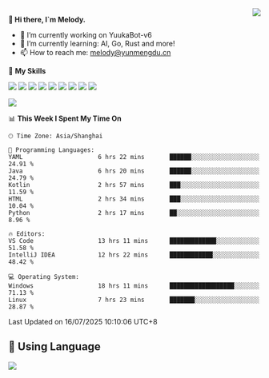 <a href="#">
  <img align="right" src="https://github-readme-stats.vercel.app/api?username=melodyyuuka&count_private=true&show_icons=true" />
</a>

**👋 Hi there, I`m Melody.**

- 🔭 I’m currently working on YuukaBot-v6
- 🌱 I’m currently learning: AI, Go, Rust and more!
- 📫 How to reach me: melody@yunmengdu.cn

🌟 **My Skills** 

![](https://img.shields.io/badge/-Python-3e74a2?style=flat-square&logo=Python&logoColor=fff)
![](https://img.shields.io/badge/-Java-007396?style=flat-square&logo=OpenJDK&logoColor=fff)
![](https://img.shields.io/badge/-Node.js-339933?style=flat-square&logo=Node.js&logoColor=fff)
![](https://img.shields.io/badge/-Git-f05032?style=flat-square&logo=git&logoColor=fff)
![](https://img.shields.io/badge/-PostgreSQL-4169e1?style=flat-square&logo=PostgreSQL&logoColor=fff)
![](https://img.shields.io/badge/-Rust-000000?style=flat-square&logo=rust&logoColor=fff)
![](https://img.shields.io/badge/-VSCode-007acc?style=flat-square&logo=Visual-Studio-Code&logoColor=fff)
![](https://img.shields.io/badge/-FastAPI-009688?style=flat-square&logo=FastAPI&logoColor=fff)
![](https://img.shields.io/badge/-Linux-000000?style=flat-square&logo=Linux&logoColor=fff)


![](https://wakatime.com/badge/user/fa6dc0e2-47c5-4d2d-ae45-69fec6f2122c.svg)

<!--START_SECTION:waka-->
📊 **This Week I Spent My Time On** 

```text
🕑︎ Time Zone: Asia/Shanghai

💬 Programming Languages: 
YAML                     6 hrs 22 mins       ██████░░░░░░░░░░░░░░░░░░░   24.91 % 
Java                     6 hrs 20 mins       ██████░░░░░░░░░░░░░░░░░░░   24.79 % 
Kotlin                   2 hrs 57 mins       ███░░░░░░░░░░░░░░░░░░░░░░   11.59 % 
HTML                     2 hrs 34 mins       ███░░░░░░░░░░░░░░░░░░░░░░   10.04 % 
Python                   2 hrs 17 mins       ██░░░░░░░░░░░░░░░░░░░░░░░    8.96 % 

🔥 Editors: 
VS Code                  13 hrs 11 mins      █████████████░░░░░░░░░░░░   51.58 % 
IntelliJ IDEA            12 hrs 22 mins      ████████████░░░░░░░░░░░░░   48.42 % 

💻 Operating System: 
Windows                  18 hrs 11 mins      ██████████████████░░░░░░░   71.13 % 
Linux                    7 hrs 23 mins       ███████░░░░░░░░░░░░░░░░░░   28.87 % 
```


 Last Updated on 16/07/2025 10:10:06 UTC+8
<!--END_SECTION:waka-->

## 🥰 **Using Language**

![](https://github-readme-stats.vercel.app/api/wakatime?username=MelodyYuyuko&layout=compact&hide_border=true)
